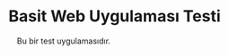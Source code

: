 # Basit Web Uygulaması Testi
<div style="display: flex">
<img src="https://cdn-icons-png.flaticon.com/512/825/825590.png" style="width: 15px; height: 15px"> Bu bir test uygulamasıdır.
</div>
